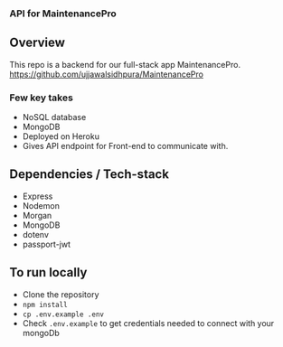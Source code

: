 ### API for MaintenancePro

## Overview

This repo is a backend for our full-stack app MaintenancePro.
<br>
https://github.com/ujjawalsidhpura/MaintenancePro

### Few key takes

- NoSQL database
- MongoDB
- Deployed on Heroku
- Gives API endpoint for Front-end to communicate with.

## Dependencies / Tech-stack

- Express
- Nodemon
- Morgan
- MongoDB
- dotenv
- passport-jwt

## To run locally

- Clone the repository
- `npm install`
- `cp .env.example .env`
- Check `.env.example` to get credentials needed to connect with your mongoDb

